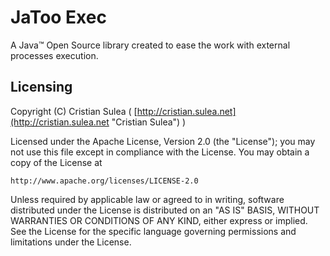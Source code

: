 # JaToo Exec

A Java™ Open Source library created to ease the work with external processes execution.


## Licensing

Copyright (C) Cristian Sulea ( [http://cristian.sulea.net](http://cristian.sulea.net "Cristian Sulea") )

Licensed under the Apache License, Version 2.0 (the "License");
you may not use this file except in compliance with the License.
You may obtain a copy of the License at

    http://www.apache.org/licenses/LICENSE-2.0

Unless required by applicable law or agreed to in writing, software
distributed under the License is distributed on an "AS IS" BASIS,
WITHOUT WARRANTIES OR CONDITIONS OF ANY KIND, either express or implied.
See the License for the specific language governing permissions and
limitations under the License.


